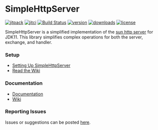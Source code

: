 # SimpleHttpServer
[![jitpack](https://jitpack.io/v/com.kttdevelopment/simplehttpserver.svg?style=flat-square)](https://jitpack.io/#com.kttdevelopment/simplehttpserver)
[![jitci](https://jitci.com/gh/Ktt-Development/simplehttpserver/svg?style=flat-square)](https://jitci.com/gh/Ktt-Development/simplehttpserver)
[![Build Status](https://travis-ci.org/Ktt-Development/simplehttpserver.svg?branch=master)](https://travis-ci.org/Ktt-Development/simplehttpserver)
[![version](https://img.shields.io/github/v/release/ktt-development/simplehttpserver?color=44cc11&include_prereleases&style=flat-square)](https://github.com/Ktt-Development/simplehttpserver/releases)
[![downloads](https://img.shields.io/github/downloads/ktt-development/simplehttpserver/total?color=ff5555&style=flat-square)](https://github.com/Ktt-Development/simplehttpserver/releases)
[![license](https://img.shields.io/github/license/Ktt-Development/simplehttpserver?color=ff5555&style=flat-square)](https://www.gnu.org/licenses/old-licenses/gpl-2.0.en.html)

SimpleHttpServer is a simplified implementation of the [sun http server](https://docs.oracle.com/en/java/javase/11/docs/api/jdk.httpserver/com/sun/net/httpserver/package-summary.html) for JDK11. This library simplifies complex operations for both the server, exchange, and handler.

### Setup
- [Setting Up SimpleHttpServer](https://github.com/Ktt-Development/simplehttpserver/wiki/setup)
- [Read the Wiki](https://github.com/Ktt-Development/simplehttpserver/wiki)

### Documentation
- [Documentation](https://www.kttdevelopment.com/simplehttpserver/docs)
- [Wiki](https://github.com/Ktt-Development/simplehttpserver/wiki)

### Reporting Issues
Issues or suggestions can be posted [here](https://github.com/Ktt-Development/simplehttpserver/issues).